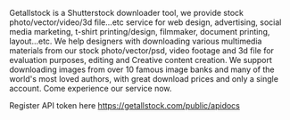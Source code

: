 Getallstock is a Shutterstock downloader tool, we provide stock photo/vector/video/3d file...etc service for web design, advertising, social media marketing, t-shirt printing/design, filmmaker, document printing, layout...etc. We help designers with downloading various multimedia materials from our stock photo/vector/psd, video footage and 3d file for evaluation purposes, editing and Creative content creation. We support downloading images from over 10 famous image banks and many of the world's most loved authors, with great download prices and only a single account. Come experience our service now.

Register API token here https://getallstock.com/public/apidocs
